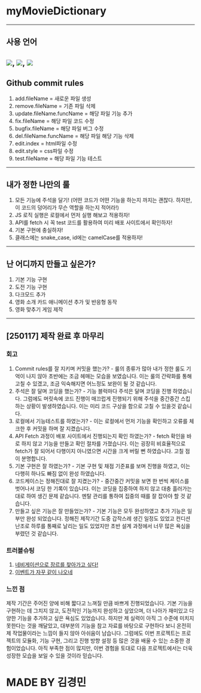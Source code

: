 # myMovieDictionary

---

## 사용 언어
![](https://img.shields.io/badge/HTML-239120?style=for-the-badge&logo=html5&logoColor=white), ![](https://img.shields.io/badge/CSS-239120?&style=for-the-badge&logo=css3&logoColor=white), ![](https://img.shields.io/badge/JavaScript-F7DF1E?style=for-the-badge&logo=JavaScript&logoColor=white)
---
## Github commit rules
1. add.fileName = 새로운 파일 생성
2. remove.fileName = 기존 파일 삭제
3. update.fileName.funcName = 해당 파일 기능 추가
4. fix.fileName = 해당 파일 코드 수정
5. bugfix.fileName = 해당 파일 버그 수정
6. del.fileName.funcName = 해당 파일 해당 기능 삭제
7. edit.index = html파일 수정
8. edit.style = css파일 수정
9. test.fileName = 해당 파일 기능 테스트
---

## 내가 정한 나만의 룰
1. 모든 기능에 주석을 달기! (어떤 코드가 어떤 기능을 하는지 까지는 괜찮다. 하지만, 이 코드의 덩어리가 무슨 역할을 하는지 적어라!)
2. JS 로직 실행은 로컬에서 먼저 실행 해보고 적용하자!
3. API를 fetch 시 꼭 test 코드를 활용하여 미리 배포 사이트에서 확인하자!
4. 기본 구현에 충실하자!
5. 클래스에는 snake_case, id에는 camelCase를 적용하자!
---

## 난 어디까지 만들고 싶은가?
1. 기본 기능 구현
2. 도전 기능 구현
3. 다크모드 추가
4. 영화 소개 카드 애니메이션 추가 및 반응형 동작
5. 영화 맞추기 게임 제작

---

## [250117] 제작 완료 후 마무리

### 회고
1. Commit rules를 잘 지키며 커밋을 했는가? - 룰의 종류가 많아 내가 정한 룰도 기억이 나지 않아 초반에는 조금 헤매는 모습을 보였습니다. 이는 룰의 간략화를 통해 고칠 수 있겠고, 조금 익숙해지면 어느정도 보완이 될 것 같습니다.
2. 주석은 잘 달며 코딩을 했는가? - 기능 블럭마다 주석은 달며 코딩을 진행 하였습니다. 그럼에도 머릿속에 코드 진행이 매끄럽게 진행되기 위해 주석을 중간중간 스킵하는 상황이 발생하였습니다. 이는 미리 코드 구상을 함으로 고칠 수 있을것 같습니다.
3. 로컬에서 기능테스트를 하였는가? - 이는 로컬에서 먼저 기능을 확인하고 오류를 체크한 후 커밋을 하며 잘 지켰습니다.
4. API Fetch 과정이 배포 사이트에서 진행되는지 확인 하였는가? - fetch 확인을 바로 하지 않고 기능을 만들고 확인 절차를 가졌습니다. 이는 굉장히 비효율적으로 fetch가 잘 되어서 다행이지 아니였으면 시간을 크게 버릴 뻔 하였습니다. 고칠 점이 분명합니다.
5. 기본 구현은 잘 하였는가? - 기본 구현 및 채점 기준표를 보며 진행을 하였고, 이는 다행히 하나도 빠짐 없이 완성 하였습니다.
6. 코드케이스는 정해진대로 잘 지켰는가? - 중간중간 커밋을 보면 한 번씩 케이스를 벗어나서 코딩 한 기록이 있습니다. 이는 코딩을 집중하여 하지 않고 대충 흘러가는대로 하여 생긴 문제 같습니다. 멘탈 관리를 통하여 집중의 때를 잘 잡아야 할 것 같습니다.
7. 만들고 싶은 기능은 잘 만들었는가? - 기본 기능은 모두 완성하였고 추가 기능은 일부만 완성 되었습니다. 정해진 제작기간 도중 갑작스레 생긴 일정도 있었고 컨디션 난조로 하루를 통째로 날리는 일도 있었지만 초반 설계 과정에서 너무 많은 욕심을 부렸던 것 같습니다.

### 트러블슈팅
1. [네비게이션으로 장르를 찾아가고 싶다!](https://velog.io/@rlarudals61/250115-%EC%9D%B4%EB%B2%A4%ED%8A%B8%EB%A5%BC-%EB%AF%B8%EB%A4%84-%EB%91%98-%EB%B0%A9%EB%B2%95-%EC%97%86%EB%82%98)
2. [이벤트가 자꾸 같이 나오네](https://velog.io/@rlarudals61/250116-%EA%B7%B8%EB%9E%98%EC%84%9C-%ED%95%B4%EA%B2%B0%ED%96%88%EB%82%98%EC%9A%94-%EA%B7%B8%EB%A6%AC%EA%B3%A0-%EB%98%90-%EC%9D%B4%EB%B2%A4%ED%8A%B8-%EB%B2%84%EB%B8%94%EB%A7%81%EC%9D%80-%EB%AD%94%EA%B0%80%EC%9A%94)

### 느낀 점
제작 기간은 주어진 양에 비해 짧다고 느껴질 만큼 바쁘게 진행되었습니다. 기본 기능을 구현하는 데 그치지 않고, 도전적인 기능까지 완성하고 싶었으며, 더 나아가 재미있고 다양한 기능을 추가하고 싶은 욕심도 있었습니다.
하지만 제 실력이 아직 그 수준에 미치지 못한다는 것을 깨달았고, 대부분의 기능을 참고 자료를 바탕으로 구현하다 보니 온전히 제 작업물이라는 느낌이 들지 않아 아쉬움이 남습니다.
그럼에도 이번 프로젝트는 프로젝트의 모듈화, 기능 구현, 그리고 진행 방향 설정 등 많은 것을 배울 수 있는 소중한 경험이었습니다. 아직 부족한 점이 많지만, 이번 경험을 토대로 다음 프로젝트에서는 더욱 성장한 모습을 보일 수 있을 것이라 믿습니다.

# <bigger>MADE BY 김경민</bigger>
